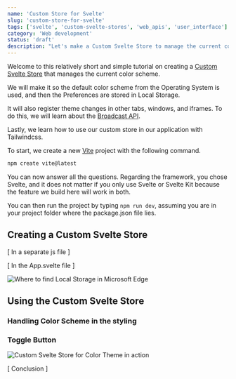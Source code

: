 ```yaml
---
name: 'Custom Store for Svelte'
slug: 'custom-store-for-svelte'
tags: ['svelte', 'custom-svelte-stores', 'web_apis', 'user_interface']
category: 'Web development'
status: 'draft'
description: "Let's make a Custom Svelte Store to manage the current color scheme of our website, that is reactive in multiple tabs and windows."
---
```


Welcome to this relatively short and simple tutorial on creating a [Custom Svelte Store](https://svelte.dev/tutorial/custom-stores) that manages the current color scheme.

We will make it so the default color scheme from the Operating System is used, and then the Preferences are stored in Local Storage.

It will also register theme changes in other tabs, windows, and iframes. To do this, we will learn about the [Broadcast API](https://developer.mozilla.org/en-US/docs/Web/API/Broadcast_Channel_API).

Lastly, we learn how to use our custom store in our application with Tailwindcss.

<!-- [ INTRODUCTION - Things we learn today ]

- [Custom Svelte Stores](https://svelte.dev/tutorial/custom-stores)
- [Svelte Reactive Declarations](https://svelte.dev/tutorial/reactive-declarations)
- [Tailwind Class Strategy](https://tailwindcss.com/docs/dark-mode#toggling-dark-mode-manually)
- [Window Match Media](https://developer.mozilla.org/en-US/docs/web/api/window/matchmedia)
- Clearing Local Storage -->

To start, we create a new [Vite](https://vitejs.dev/) project with the following command.

```sh
npm create vite@latest
```

You can now answer all the questions. Regarding the framework, you chose Svelte, and it does not matter if you only use Svelte or Svelte Kit because the feature we build here will work in both.

You can then run the project by typing `npm run dev`, assuming you are in your project folder where the package.json file lies.

## Creating a Custom Svelte Store



[ In a separate js file ]

[ In the App.svelte file ]


![Where to find Local Storage in Microsoft Edge](https://raw.githubusercontent.com/Maximinodotpy/articles/main/037%20-%20Color%20Scheme%20Store%20for%20Svelte/_blog/local_storage.gif)

## Using the Custom Svelte Store

### Handling Color Scheme in the styling

### Toggle Button

![Custom Svelte Store for Color Theme in action](https://raw.githubusercontent.com/Maximinodotpy/articles/main/037%20-%20Color%20Scheme%20Store%20for%20Svelte/_blog/showcase.gif)

[ Conclusion ]
